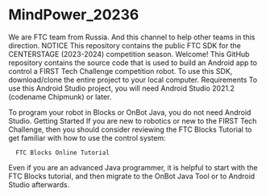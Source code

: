 # MindPower_20236
We are FTC team from Russia. And this channel to help other teams in this direction.
NOTICE
This repository contains the public FTC SDK for the CENTERSTAGE (2023-2024) competition season.
Welcome!
This GitHub repository contains the source code that is used to build an Android app to control a FIRST Tech Challenge competition robot. To use this SDK, download/clone the entire project to your local computer.
Requirements
To use this Android Studio project, you will need Android Studio 2021.2 (codename Chipmunk) or later.

To program your robot in Blocks or OnBot Java, you do not need Android Studio.
Getting Started
If you are new to robotics or new to the FIRST Tech Challenge, then you should consider reviewing the FTC Blocks Tutorial to get familiar with how to use the control system:

      FTC Blocks Online Tutorial

Even if you are an advanced Java programmer, it is helpful to start with the FTC Blocks tutorial, and then migrate to the OnBot Java Tool or to Android Studio afterwards.

